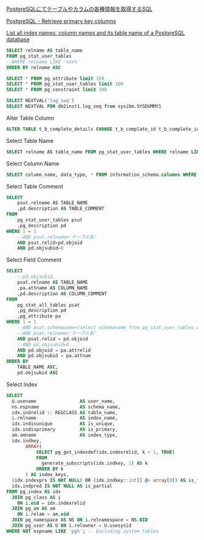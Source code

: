 [PostgreSQLにてテーブルやカラムの各種情報を取得するSQL](http://devlights.hatenablog.com/entry/20080226/p1)


[PostgreSQL - Retrieve primary key columns](https://wiki.postgresql.org/wiki/Retrieve_primary_key_columns)


[List all index names, column names and its table name of a PostgreSQL database](https://stackoverflow.com/questions/6777456/list-all-index-names-column-names-and-its-table-name-of-a-postgresql-database )





```sql
SELECT relname AS table_name 
FROM pg_stat_user_tables 
--WHERE relname LIKE 'xxx%' 
ORDER BY relname ASC
```

```sql
SELECT * FROM pg_attribute limit 100
SELECT * FROM pg_stat_user_tables limit 100
SELECT * FROM pg_constraint limit 100
```






```sql
SELECT NEXTVAL('log_seq')
SELECT NEXTVAL FOR db2inst1.log_seq from sysibm.SYSDUMMY1
```


Alter Table Column
```sql
ALTER TABLE t_b_complete_details CHANGE t_b_complate_id t_b_complete_id int(10) UNSIGNED NOT NULL;
```


Select Table Name
```sql
SELECT relname AS table_name FROM pg_stat_user_tables WHERE relname LIKE 'xxx%' ORDER BY relname ASC
```

Select Column Name
```sql
SELECT column_name, data_type, * FROM information_schema.columns WHERE table_name = 'mastercustomerloan';
```

Select Table Comment
```sql
SELECT
	psut.relname AS TABLE_NAME
	,pd.description AS TABLE_COMMENT
FROM
	pg_stat_user_tables psut
	,pg_description pd
WHERE 1 = 1
	--AND psut.relname='テーブル名'
	AND psut.relid=pd.objoid
	AND pd.objsubid=0
```

Select Field Comment
```sql
SELECT
	--pd.objsubid,
	psat.relname AS TABLE_NAME
	,pa.attname AS COLUMN_NAME
	,pd.description AS COLUMN_COMMENT
FROM
	pg_stat_all_tables psat
	,pg_description pd
	,pg_attribute pa
WHERE 1 = 1
	--AND psat.schemaname=(select schemaname from pg_stat_user_tables where relname = 'テーブル名')
	--AND psat.relname='テーブル名'
	AND psat.relid = pd.objoid
	--AND pd.objsubid=0
	AND pd.objoid = pa.attrelid
	AND pd.objsubid = pa.attnum
ORDER BY
	TABLE_NAME ASC,
	pd.objsubid ASC
```

Select Index
```sql
SELECT
  U.usename                AS user_name,
  ns.nspname               AS schema_name,
  idx.indrelid :: REGCLASS AS table_name,
  i.relname                AS index_name,
  idx.indisunique          AS is_unique,
  idx.indisprimary         AS is_primary,
  am.amname                AS index_type,
  idx.indkey,
       ARRAY(
           SELECT pg_get_indexdef(idx.indexrelid, k + 1, TRUE)
           FROM
             generate_subscripts(idx.indkey, 1) AS k
           ORDER BY k
       ) AS index_keys,
  (idx.indexprs IS NOT NULL) OR (idx.indkey::int[] @> array[0]) AS is_functional,
  idx.indpred IS NOT NULL AS is_partial
FROM pg_index AS idx
  JOIN pg_class AS i
    ON i.oid = idx.indexrelid
  JOIN pg_am AS am
    ON i.relam = am.oid
  JOIN pg_namespace AS NS ON i.relnamespace = NS.OID
  JOIN pg_user AS U ON i.relowner = U.usesysid
WHERE NOT nspname LIKE 'pg%'; -- Excluding system tables
```
